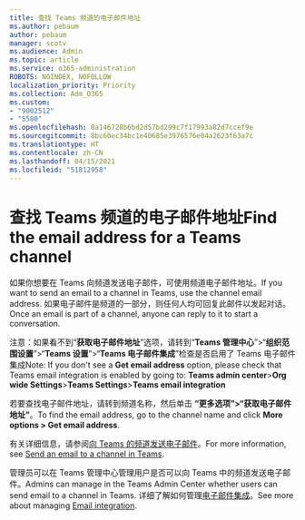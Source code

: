 ```yaml
---
title: 查找 Teams 频道的电子邮件地址
ms.author: pebaum
author: pebaum
manager: scotv
ms.audience: Admin
ms.topic: article
ms.service: o365-administration
ROBOTS: NOINDEX, NOFOLLOW
localization_priority: Priority
ms.collection: Adm_O365
ms.custom:
- "9002512"
- "5580"
ms.openlocfilehash: 0a146728b6bd2d57bd299c7f17993a82d7ccef9e
ms.sourcegitcommit: 8bc60ec34bc1e40685e3976576e04a2623f63a7c
ms.translationtype: HT
ms.contentlocale: zh-CN
ms.lasthandoff: 04/15/2021
ms.locfileid: "51812958"
---
```

# <a name="find-the-email-address-for-a-teams-channel"></a><span data-ttu-id="4c72f-102">查找 Teams 频道的电子邮件地址</span><span class="sxs-lookup"><span data-stu-id="4c72f-102">Find the email address for a Teams channel</span></span>

<span data-ttu-id="4c72f-103">如果你想要在 Teams 向频道发送电子邮件，可使用频道电子邮件地址。</span><span class="sxs-lookup"><span data-stu-id="4c72f-103">If you want to send an email to a channel in Teams, use the channel email address.</span></span> <span data-ttu-id="4c72f-104">如果电子邮件是频道的一部分，则任何人均可回复此邮件以发起对话。</span><span class="sxs-lookup"><span data-stu-id="4c72f-104">Once an email is part of a channel, anyone can reply to it to start a conversation.</span></span>

<span data-ttu-id="4c72f-105">注意：如果看不到“**获取电子邮件地址**”选项，请转到“**Teams 管理中心**”>“**组织范围设置**”>“**Teams 设置**”>“**Teams 电子邮件集成**”检查是否启用了 Teams 电子邮件集成</span><span class="sxs-lookup"><span data-stu-id="4c72f-105">Note: If you don't see a **Get email address** option, please check that Teams email integration is enabled by going to: **Teams admin center**>**Org wide Settings**>**Teams Settings**>**Teams email integration**</span></span>

<span data-ttu-id="4c72f-106">若要查找电子邮件地址，请转到频道名称，然后单击 **“更多选项”>“获取电子邮件地址”**。</span><span class="sxs-lookup"><span data-stu-id="4c72f-106">To find the email address, go to the channel name and click **More options > Get email address**.</span></span>

<span data-ttu-id="4c72f-107">有关详细信息，请参阅[向 Teams 的频道发送电子邮件](https://support.office.com/article/send-an-email-to-a-channel-in-teams-d91db004-d9d7-4a47-82e6-fb1b16dfd51e)。</span><span class="sxs-lookup"><span data-stu-id="4c72f-107">For more information, see [Send an email to a channel in Teams](https://support.office.com/article/send-an-email-to-a-channel-in-teams-d91db004-d9d7-4a47-82e6-fb1b16dfd51e).</span></span>

<span data-ttu-id="4c72f-108">管理员可以在 Teams 管理中心管理用户是否可以向 Teams 中的频道发送电子邮件。</span><span class="sxs-lookup"><span data-stu-id="4c72f-108">Admins can manage in the Teams Admin Center whether users can send email to a channel in Teams.</span></span> <span data-ttu-id="4c72f-109">详细了解如何管理[电子邮件集成](https://docs.microsoft.com/microsoftteams/enable-features-office-365#email-integration)。</span><span class="sxs-lookup"><span data-stu-id="4c72f-109">See more about managing [Email integration](https://docs.microsoft.com/microsoftteams/enable-features-office-365#email-integration).</span></span>
